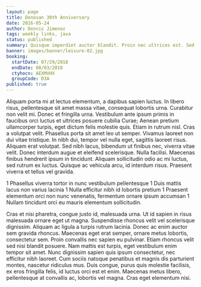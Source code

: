```yaml
---
layout: page
title: Donovan 30th Anniversary
date: 2016-05-24
author: Dennis Jimenez
tags: weekly links, java
status: published
summary: Quisque imperdiet auctor blandit. Proin nec ultrices est. Sed.
banner: images/banner/leisure-02.jpg
booking:
  startDate: 07/29/2018
  endDate: 08/03/2018
  ctyhocn: AEXMVHX
  groupCode: D3A
published: true
---
```

Aliquam porta mi at lectus elementum, a dapibus sapien luctus. In libero risus, pellentesque sit amet massa vitae, consequat lobortis urna. Curabitur non velit mi. Donec et fringilla urna. Vestibulum ante ipsum primis in faucibus orci luctus et ultrices posuere cubilia Curae; Aenean pretium ullamcorper turpis, eget dictum felis molestie quis. Etiam in rutrum nisl.
Cras a volutpat velit. Phasellus porta sit amet leo ut semper. Vivamus laoreet non dui vitae tristique. In nibh dui, tempor vel nulla eget, sagittis laoreet risus. Aliquam erat volutpat. Sed nibh lacus, bibendum ut finibus nec, viverra vitae velit. Donec interdum augue et eleifend scelerisque. Nulla facilisi. Maecenas finibus hendrerit ipsum in tincidunt. Aliquam sollicitudin odio ac mi luctus, sed rutrum ex luctus. Quisque ac vehicula arcu, id interdum risus. Praesent viverra et tellus vel gravida.

1 Phasellus viverra tortor in nunc vestibulum pellentesque
1 Duis mattis lacus non varius lacinia
1 Nulla efficitur nibh id lobortis pretium
1 Praesent elementum orci non nunc venenatis, fermentum ornare ipsum accumsan
1 Nullam tincidunt orci eu mauris elementum sollicitudin.

Cras et nisi pharetra, congue justo id, malesuada urna. Ut id sapien in risus malesuada ornare eget ut magna. Suspendisse rhoncus velit vel scelerisque dignissim. Aliquam ac ligula a turpis rutrum lacinia. Donec ac enim auctor sem gravida rhoncus. Maecenas eget erat semper, ornare metus lobortis, consectetur sem. Proin convallis nec sapien eu pulvinar. Etiam rhoncus velit sed nisi blandit posuere. Nam mattis est turpis, eget vestibulum enim tempor sit amet. Nunc dignissim sapien quis ipsum consectetur, nec efficitur nibh laoreet. Cum sociis natoque penatibus et magnis dis parturient montes, nascetur ridiculus mus. Duis congue, purus quis molestie facilisis, ex eros fringilla felis, id luctus orci est et enim. Maecenas metus libero, pellentesque at convallis ac, lobortis vel magna. Cras eget elementum nisi.
